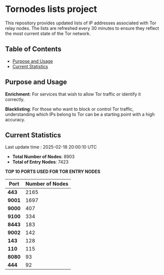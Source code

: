 # Tornodes lists project

This repository provides updated lists of IP addresses associated with Tor relay nodes. The lists are refreshed every 30 minutes to ensure they reflect the most current state of the Tor network.

## Table of Contents

- [Purpose and Usage](#purpose-and-usage)
- [Current Statistics](#current-statistics)


## Purpose and Usage

**Enrichment**: For services that wish to allow Tor traffic or identify it correctly.

**Blacklisting**: For those who want to block or control Tor traffic, understanding which IPs belong to Tor can be a starting point with a high accuracy.

## Current Statistics

Last update time : 2025-02-18 20:00:10 UTC

- **Total Number of Nodes**: 8903
- **Total of Entry Nodes**: 7423

**TOP 10 PORTS USED FOR TOR ENTRY NODES**

| **Port** | **Number of Nodes** |
|------|-----------------|
| **443**   | 2165  |
| **9001**   | 1697  |
| **9000**   | 407  |
| **9100**   | 334  |
| **8443**   | 183  |
| **9002**   | 142  |
| **143**   | 128  |
| **110**   | 115  |
| **8080**   | 93  |
| **444**   | 92  |

